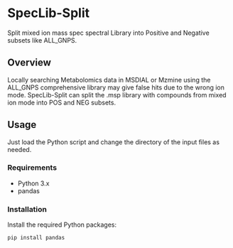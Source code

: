 # SpecLib-Split

Split mixed ion mass spec spectral Library into Positive and Negative subsets like ALL_GNPS.

## Overview

Locally searching Metabolomics data in MSDIAL or Mzmine using the ALL_GNPS comprehensive library may give false hits due to the wrong ion mode. SpecLib-Split can split the .msp library with compounds from mixed ion mode into POS and NEG subsets.

## Usage

Just load the Python script and change the directory of the input files as needed.

### Requirements

- Python 3.x
- pandas

### Installation

Install the required Python packages:
```bash
pip install pandas
